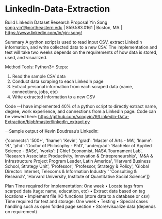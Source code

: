 # LinkedIn-Data-Extraction

Build Linkedin Dataset Research Proposal
Yin Song
song.yin1@northeastern.edu | 859.583.0161 | Boston, MA | https://www.linkedin.com/in/yin-song/

Summary 
A python script is used to read input CSV, extract LinkedIn information, and write collected data to a new CSV. The implementation and test will take two weeks depends on the requirements of how data is stored, used, and visualized. 

Method
Tools: Python3+
Steps: 
1.	Read the sample CSV data
2.	Conduct data scraping to each LinkedIn page
3.	Extract personal information from each scraped data (name, connections, jobs, etc)
4.	Write extracted information to a new CSV

Code
--I have implemented 40% of a python script to directly extract name, degree, work experience, and connections from a LinkedIn page. Code can be viewed here: https://github.com/songyin79/LinkedIn-Data-Extraction/blob/master/linkedIn_extract.py 

--Sample output of Kevin Boudreau’s LinkedIn:

{'connects': '500+',
 'fname': 'Kevin',
 'grad': 'Master of Arts - MA',
 'lname': 'B.',
 'phd': 'Doctor of Philosophy - PhD',
 'undergrad': 'Bachelor of Applied Science - BASc',
 'works': ['Chief Economist, NASA Tournament Lab',
           'Research Associate: Productivity, Innovation & Entrepreneurship',
           'M&A & Infrastructure Project Program Leader, Latin America',
           'Harvard Business School, Strategy Unit',
           'Professor',
           'Professor, Strategy & Policy',
           'Global Director: Internet, Telecoms & Information Industry '
           'Consulting & Research',
           'Harvard University, Institute of Quantitative Social Science']}


Plan
Time required for implementation: One week
•	Locate tags from scarped data (tags: name, education, etc)
•	Extract data based on tag locations
•	Implement file I/O functions (store data to a database or csv) 
Time required for test and storage: One week
•	Testing
•	Special cases handling such as open folded page section
•	Store/visualize data (depends on requirement) 





